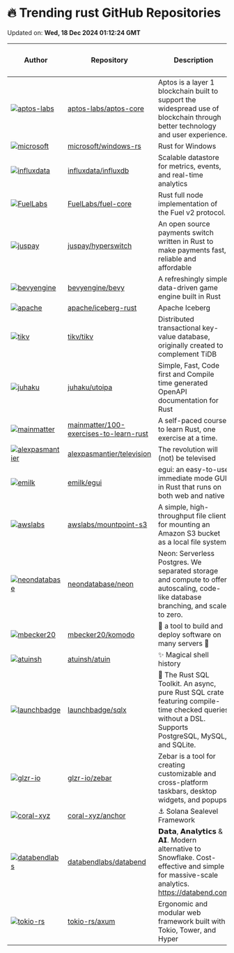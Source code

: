 # 🔥 Trending rust GitHub Repositories

Updated on: **Wed, 18 Dec 2024 01:12:24 GMT**

| Author | Repository | Description | Language | ⭐ Total Stars | 🌟 Stars Today |
|--------|------------|-------------|----------|----------------|----------------|
| [![aptos-labs](https://avatars.githubusercontent.com/u/73818?s=40&v=4)](https://github.com/aptos-labs) | [aptos-labs/aptos-core](https://github.com/aptos-labs/aptos-core) | Aptos is a layer 1 blockchain built to support the widespread use of blockchain through better technology and user experience. | Rust | 6218 | 0 |
| [![microsoft](https://avatars.githubusercontent.com/u/9845234?s=40&v=4)](https://github.com/microsoft) | [microsoft/windows-rs](https://github.com/microsoft/windows-rs) | Rust for Windows | Rust | 10797 | 95 |
| [![influxdata](https://avatars.githubusercontent.com/in/29196?s=40&v=4)](https://github.com/influxdata) | [influxdata/influxdb](https://github.com/influxdata/influxdb) | Scalable datastore for metrics, events, and real-time analytics | Rust | 29150 | 10 |
| [![FuelLabs](https://avatars.githubusercontent.com/u/18346821?s=40&v=4)](https://github.com/FuelLabs) | [FuelLabs/fuel-core](https://github.com/FuelLabs/fuel-core) | Rust full node implementation of the Fuel v2 protocol. | Rust | 57982 | 9 |
| [![juspay](https://private-avatars.githubusercontent.com/in/411175?jwt=eyJhbGciOiJIUzI1NiIsInR5cCI6IkpXVCJ9.eyJpc3MiOiJnaXRodWIuY29tIiwiYXVkIjoicmF3LmdpdGh1YnVzZXJjb250ZW50LmNvbSIsImtleSI6ImtleTEiLCJleHAiOjE3MzQ0NzgzODAsIm5iZiI6MTczNDQ3NzE4MCwicGF0aCI6Ii9pbi80MTExNzUifQ.GEU_M0VZsnemACi_zSUQmGDIqMGwymEA9HHibMaUcvo&s=40&v=4)](https://github.com/juspay) | [juspay/hyperswitch](https://github.com/juspay/hyperswitch) | An open source payments switch written in Rust to make payments fast, reliable and affordable | Rust | 12726 | 6 |
| [![bevyengine](https://avatars.githubusercontent.com/u/2694663?s=40&v=4)](https://github.com/bevyengine) | [bevyengine/bevy](https://github.com/bevyengine/bevy) | A refreshingly simple data-driven game engine built in Rust | Rust | 36981 | 27 |
| [![apache](https://avatars.githubusercontent.com/u/5351546?s=40&v=4)](https://github.com/apache) | [apache/iceberg-rust](https://github.com/apache/iceberg-rust) | Apache Iceberg | Rust | 723 | 4 |
| [![tikv](https://avatars.githubusercontent.com/u/1701473?s=40&v=4)](https://github.com/tikv) | [tikv/tikv](https://github.com/tikv/tikv) | Distributed transactional key-value database, originally created to complement TiDB | Rust | 15395 | 4 |
| [![juhaku](https://avatars.githubusercontent.com/u/26358664?s=40&v=4)](https://github.com/juhaku) | [juhaku/utoipa](https://github.com/juhaku/utoipa) | Simple, Fast, Code first and Compile time generated OpenAPI documentation for Rust | Rust | 2561 | 7 |
| [![mainmatter](https://avatars.githubusercontent.com/u/20745048?s=40&v=4)](https://github.com/mainmatter) | [mainmatter/100-exercises-to-learn-rust](https://github.com/mainmatter/100-exercises-to-learn-rust) | A self-paced course to learn Rust, one exercise at a time. | Rust | 6335 | 6 |
| [![alexpasmantier](https://avatars.githubusercontent.com/u/47638216?s=40&v=4)](https://github.com/alexpasmantier) | [alexpasmantier/television](https://github.com/alexpasmantier/television) | The revolution will (not) be televised | Rust | 613 | 63 |
| [![emilk](https://avatars.githubusercontent.com/u/1148717?s=40&v=4)](https://github.com/emilk) | [emilk/egui](https://github.com/emilk/egui) | egui: an easy-to-use immediate mode GUI in Rust that runs on both web and native | Rust | 22818 | 33 |
| [![awslabs](https://avatars.githubusercontent.com/u/807483?s=40&v=4)](https://github.com/awslabs) | [awslabs/mountpoint-s3](https://github.com/awslabs/mountpoint-s3) | A simple, high-throughput file client for mounting an Amazon S3 bucket as a local file system. | Rust | 4718 | 4 |
| [![neondatabase](https://avatars.githubusercontent.com/u/191602?s=40&v=4)](https://github.com/neondatabase) | [neondatabase/neon](https://github.com/neondatabase/neon) | Neon: Serverless Postgres. We separated storage and compute to offer autoscaling, code-like database branching, and scale to zero. | Rust | 15468 | 13 |
| [![mbecker20](https://avatars.githubusercontent.com/u/49575486?s=40&v=4)](https://github.com/mbecker20) | [mbecker20/komodo](https://github.com/mbecker20/komodo) | 🦎 a tool to build and deploy software on many servers 🦎 | Rust | 2117 | 39 |
| [![atuinsh](https://avatars.githubusercontent.com/u/53315310?s=40&v=4)](https://github.com/atuinsh) | [atuinsh/atuin](https://github.com/atuinsh/atuin) | ✨ Magical shell history | Rust | 21446 | 16 |
| [![launchbadge](https://avatars.githubusercontent.com/u/753919?s=40&v=4)](https://github.com/launchbadge) | [launchbadge/sqlx](https://github.com/launchbadge/sqlx) | 🧰 The Rust SQL Toolkit. An async, pure Rust SQL crate featuring compile-time checked queries without a DSL. Supports PostgreSQL, MySQL, and SQLite. | Rust | 13663 | 7 |
| [![glzr-io](https://avatars.githubusercontent.com/u/34844898?s=40&v=4)](https://github.com/glzr-io) | [glzr-io/zebar](https://github.com/glzr-io/zebar) | Zebar is a tool for creating customizable and cross-platform taskbars, desktop widgets, and popups. | Rust | 1225 | 18 |
| [![coral-xyz](https://avatars.githubusercontent.com/u/6990215?s=40&v=4)](https://github.com/coral-xyz) | [coral-xyz/anchor](https://github.com/coral-xyz/anchor) | ⚓ Solana Sealevel Framework | Rust | 3812 | 5 |
| [![databendlabs](https://avatars.githubusercontent.com/u/172204?s=40&v=4)](https://github.com/databendlabs) | [databendlabs/databend](https://github.com/databendlabs/databend) | 𝗗𝗮𝘁𝗮, 𝗔𝗻𝗮𝗹𝘆𝘁𝗶𝗰𝘀 & 𝗔𝗜. Modern alternative to Snowflake. Cost-effective and simple for massive-scale analytics. https://databend.com | Rust | 7984 | 8 |
| [![tokio-rs](https://private-avatars.githubusercontent.com/u/718941?jwt=eyJhbGciOiJIUzI1NiIsInR5cCI6IkpXVCJ9.eyJpc3MiOiJnaXRodWIuY29tIiwiYXVkIjoicmF3LmdpdGh1YnVzZXJjb250ZW50LmNvbSIsImtleSI6ImtleTEiLCJleHAiOjE3MzQ0Nzg4NjAsIm5iZiI6MTczNDQ3NzY2MCwicGF0aCI6Ii91LzcxODk0MSJ9.YRu7U7zfZbusnskpMj72yBkB5zNTkUlTy5qdgdH2wSU&s=40&v=4)](https://github.com/tokio-rs) | [tokio-rs/axum](https://github.com/tokio-rs/axum) | Ergonomic and modular web framework built with Tokio, Tower, and Hyper | Rust | 19619 | 9 |
